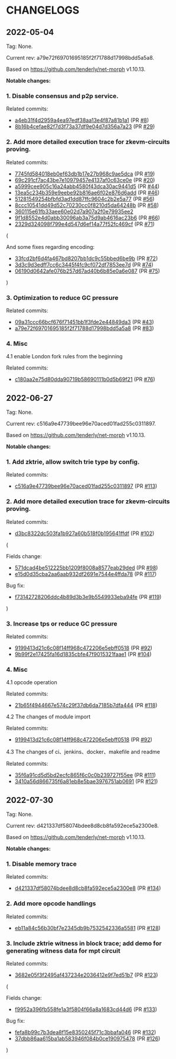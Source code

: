 # CHANGELOGS

## 2022-05-04

Tag: None.

Current rev: a79e72f69701695185f2f71788d17998bdd5a5a8.

Based on https://github.com/tenderly/net-morph v1.10.13.

**Notable changes:**

### 1. Disable consensus and p2p service.

Related commits:

+ [a4eb31f4d2959a4ea97edf38aa13e4f87a81b1a1](https://github.com/morph-l2/go-ethereum/commit/a4eb31f4d2959a4ea97edf38aa13e4f87a81b1a1) (PR [#8](https://github.com/morph-l2/go-ethereum/pull/8))
+ [8b16b4cefae82f7d3f73a37df9e04d7d356a7a23](https://github.com/morph-l2/go-ethereum/commit/8b16b4cefae82f7d3f73a37df9e04d7d356a7a23) (PR [#29](https://github.com/morph-l2/go-ethereum/pull/29))

### 2. Add more detailed execution trace for zkevm-circuits proving.

Related commits:

+ [7745fd584018eb0ef63db1b17e27b968c9ae5dca](https://github.com/morph-l2/go-ethereum/commit/7745fd584018eb0ef63db1b17e27b968c9ae5dca) (PR [#19](https://github.com/morph-l2/go-ethereum/pull/19))
+ [69c291cf7ac43be7e10979457e4137af0c63ce0e](https://github.com/morph-l2/go-ethereum/commit/69c291cf7ac43be7e10979457e4137af0c63ce0e) (PR [#20](https://github.com/morph-l2/go-ethereum/pull/20))
+ [a5999cee905c16a24abb4580f43dca30ac9441d5](https://github.com/morph-l2/go-ethereum/commit/a5999cee905c16a24abb4580f43dca30ac9441d5) (PR [#44](https://github.com/morph-l2/go-ethereum/pull/44))
+ [13ea5c234b359e9eebe92b816ae6f02e876d6add](https://github.com/morph-l2/go-ethereum/commit/13ea5c234b359e9eebe92b816ae6f02e876d6add) (PR [#46](https://github.com/morph-l2/go-ethereum/pull/46))
+ [51281549254bfbfd3ad1dd87ffc9604c2b2e5a77](https://github.com/morph-l2/go-ethereum/commit/51281549254bfbfd3ad1dd87ffc9604c2b2e5a77) (PR [#56](https://github.com/morph-l2/go-ethereum/pull/56))
+ [8ccc10541dd49d52c70230cc0f8210d5da64248b](https://github.com/morph-l2/go-ethereum/commit/8ccc10541dd49d52c70230cc0f8210d5da64248b) (PR [#58](https://github.com/morph-l2/go-ethereum/pull/58))
+ [360115e61fb33aee60e02d7a907a2f0e79935ee2](https://github.com/morph-l2/go-ethereum/commit/360115e61fb33aee60e02d7a907a2f0e79935ee2)
+ [9f1d8552e4d0abb30096ab3a75d9ab4616ac23b6](https://github.com/morph-l2/go-ethereum/commit/9f1d8552e4d0abb30096ab3a75d9ab4616ac23b6) (PR [#66](https://github.com/morph-l2/go-ethereum/pull/66))
+ [2329d324098f799e4d547d6ef14a77f52fc469cf](https://github.com/morph-l2/go-ethereum/commit/2329d324098f799e4d547d6ef14a77f52fc469cf) (PR [#71](https://github.com/morph-l2/go-ethereum/pull/71))

(

And some fixes regarding encoding:

+ [33fcd2bf6d4fa467bd8207bb1dc9c55bbed6be9b](https://github.com/morph-l2/go-ethereum/commit/33fcd2bf6d4fa467bd8207bb1dc9c55bbed6be9b) (PR [#72](https://github.com/morph-l2/go-ethereum/pull/72))
+ [3d3c9d3edff7cc6c3445f4fc9cf072df7853ee7d](https://github.com/morph-l2/go-ethereum/commit/3d3c9d3edff7cc6c3445f4fc9cf072df7853ee7d) (PR [#74](https://github.com/morph-l2/go-ethereum/pull/74))
+ [06190d0642afe076b257d67ad40b6b85e0a6e087](https://github.com/morph-l2/go-ethereum/commit/06190d0642afe076b257d67ad40b6b85e0a6e087) (PR [#75](https://github.com/morph-l2/go-ethereum/pull/75))

)


### 3. Optimization to reduce GC pressure

Related commits:

+ [09a31ccc66bcf676f71451bb1f3fde2e44849da3](https://github.com/morph-l2/go-ethereum/commit/09a31ccc66bcf676f71451bb1f3fde2e44849da3) (PR [#43](https://github.com/morph-l2/go-ethereum/pull/43))
+ [a79e72f69701695185f2f71788d17998bdd5a5a8](https://github.com/morph-l2/go-ethereum/commit/a79e72f69701695185f2f71788d17998bdd5a5a8) (PR [#83](https://github.com/morph-l2/go-ethereum/pull/83))

### 4. Misc

4.1 enable London fork rules from the beginning

Related commits:

+ [c180aa2e75d80dda90719b58690111b0d5b69f21](https://github.com/morph-l2/go-ethereum/commit/c180aa2e75d80dda90719b58690111b0d5b69f21) (PR [#76](https://github.com/morph-l2/go-ethereum/pull/76))

## 2022-06-27

Tag: None.

Current rev: c516a9e47739bee96e70aced01fad255c0311897.

Based on https://github.com/tenderly/net-morph v1.10.13.

**Notable changes:**

### 1. Add zktrie, allow switch trie type by config.

Related commits:

+ [c516a9e47739bee96e70aced01fad255c0311897](https://github.com/morph-l2/go-ethereum/commit/c516a9e47739bee96e70aced01fad255c0311897) (PR [#113](https://github.com/morph-l2/go-ethereum/pull/113))

### 2. Add more detailed execution trace for zkevm-circuits proving.

Related commits:

+ [d3bc8322dc503fa1b927a60b518f0b195641ffdf](https://github.com/morph-l2/go-ethereum/commit/d3bc8322dc503fa1b927a60b518f0b195641ffdf) (PR [#102](https://github.com/morph-l2/go-ethereum/pull/102))

(

Fields change:

+ [571dcad4be512225bb1209f8008a8577eab29ded](https://github.com/morph-l2/go-ethereum/commit/571dcad4be512225bb1209f8008a8577eab29ded) (PR [#98](https://github.com/morph-l2/go-ethereum/pull/98))
+ [e15d0d35cba2aa6aab932df2691e7544e4ffda78](https://github.com/morph-l2/go-ethereum/commit/e15d0d35cba2aa6aab932df2691e7544e4ffda78) (PR [#117](https://github.com/morph-l2/go-ethereum/pull/117))

Bug fix:

+ [f73142728206ddc4b89d3b3e9b5549933eba94fe](https://github.com/morph-l2/go-ethereum/commit/f73142728206ddc4b89d3b3e9b5549933eba94fe) (PR [#119](https://github.com/morph-l2/go-ethereum/pull/119))

)


### 3. Increase tps or reduce GC pressure

Related commits:

+ [9199413d21c6c08f14ff968c472206e5ebff0518](https://github.com/morph-l2/go-ethereum/commit/9199413d21c6c08f14ff968c472206e5ebff0518) (PR [#92](https://github.com/morph-l2/go-ethereum/pull/92))
+ [9b99f2e17425fa16d1835cbfe47f9015321faae1](https://github.com/morph-l2/go-ethereum/commit/9b99f2e17425fa16d1835cbfe47f9015321faae1) (PR [#104](https://github.com/morph-l2/go-ethereum/pull/104))

### 4. Misc

4.1 opcode operation

Related commits:

+ [21b65f4944667e574c29f37db6da7185b7dfa444](https://github.com/morph-l2/go-ethereum/commit/21b65f4944667e574c29f37db6da7185b7dfa444) (PR [#118](https://github.com/morph-l2/go-ethereum/pull/118))

4.2 The changes of module import

Related commits:

+ [9199413d21c6c08f14ff968c472206e5ebff0518](https://github.com/morph-l2/go-ethereum/commit/9199413d21c6c08f14ff968c472206e5ebff0518) (PR [#92](https://github.com/morph-l2/go-ethereum/pull/92))

4.3 The changes of ci、jenkins、docker、makefile and readme

Related commits:

+ [35f6a91cd5d5bd2ecfc865f6c0c0b239727f55ee](https://github.com/morph-l2/go-ethereum/commit/35f6a91cd5d5bd2ecfc865f6c0c0b239727f55ee) (PR [#111](https://github.com/morph-l2/go-ethereum/pull/111))
+ [3410a56d866735f6a81eb8e5bae3976751ab0691](https://github.com/morph-l2/go-ethereum/commit/3410a56d866735f6a81eb8e5bae3976751ab0691) (PR [#121](https://github.com/morph-l2/go-ethereum/pull/121))

## 2022-07-30

Tag: None.

Current rev: d421337df58074bdee8d8cb8fa592ece5a2300e8.

Based on https://github.com/tenderly/net-morph v1.10.13.

**Notable changes:**

### 1. Disable memory trace

Related commits:

+ [d421337df58074bdee8d8cb8fa592ece5a2300e8](https://github.com/morph-l2/go-ethereum/commit/d421337df58074bdee8d8cb8fa592ece5a2300e8) (PR [#134](https://github.com/morph-l2/go-ethereum/pull/134))

### 2. Add more opcode handlings

Related commits:

+ [eb11a84c56b30bf7e2345db9b7532542336a5581](https://github.com/morph-l2/go-ethereum/commit/eb11a84c56b30bf7e2345db9b7532542336a5581) (PR [#128](https://github.com/morph-l2/go-ethereum/pull/128))

### 3. Include zktrie witness in block trace; add demo for generating witness data for mpt circuit

Related commits:

+ [3682e05f3f2495af437234e2036412e9f7ed51b7](https://github.com/morph-l2/go-ethereum/commit/3682e05f3f2495af437234e2036412e9f7ed51b7) (PR [#123](https://github.com/morph-l2/go-ethereum/pull/123))

(

Fields change:

+ [f9952a396fb558fe1a3f5804f66a8a1683cd44d6](https://github.com/morph-l2/go-ethereum/commit/f9952a396fb558fe1a3f5804f66a8a1683cd44d6) (PR [#133](https://github.com/morph-l2/go-ethereum/pull/133))

Bug fix:

+ [fefa8b99c7b3dea8f15e8350245f71c3bbafa046](https://github.com/morph-l2/go-ethereum/commit/fefa8b99c7b3dea8f15e8350245f71c3bbafa046) (PR [#132](https://github.com/morph-l2/go-ethereum/pull/132))
+ [37dbb86aa615ba1ab583946f084b0ce190975478](https://github.com/morph-l2/go-ethereum/commit/37dbb86aa615ba1ab583946f084b0ce190975478) (PR [#126](https://github.com/morph-l2/go-ethereum/pull/126))

)